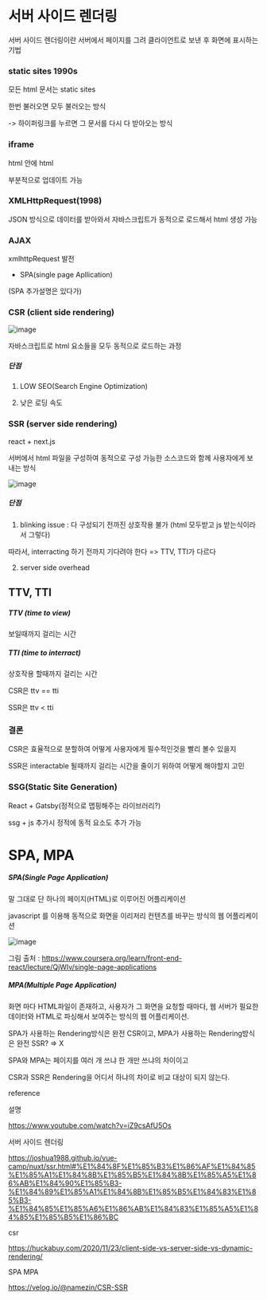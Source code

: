 # 서버 사이드 렌더링

서버 사이드 렌더링이란 서버에서 페이지를 그려 클라이언트로 보낸 후 화면에 표시하는 기법

### static sites 1990s

모든 html 문서는 static sites

한번 불러오면 모두 불러오는 방식

-> 하이퍼링크를 누르면 그 문서를 다시 다 받아오는 방식

### iframe

html 안에 html 

부분적으로 업데이트 가능

###  XMLHttpRequest(1998)

JSON 방식으로 데이터를 받아와서 자바스크립트가 동적으로 로드해서 html 생성 가능 

### AJAX

xmlhttpRequest 발전

+ SPA(single page Apllication)

(SPA 추가설명은 있다가)

### CSR (client side rendering)

![image](https://user-images.githubusercontent.com/40421183/129724531-783988bd-378d-49c6-961b-cfd39ffab52b.png)

자바스크립트로 html 요소들을 모두 동적으로 로드하는 과정

##### 단점

1. LOW SEO(Search Engine Optimization)

2. 낮은 로딩 속도

### SSR (server side rendering) 

react + next.js

서버에서 html 파일을 구성하여 동적으로 구성 가능한 소스코드와 함께 사용자에게 보내는 방식

![image](https://user-images.githubusercontent.com/40421183/129724799-d15fd74f-0b18-407d-bea4-0c74ccb9abae.png)

##### 단점

1. blinking issue : 다 구성되기 전까진 상호작용 불가 (html 모두받고 js 받는식이라서 그렇다) 

따라서, interracting 하기 전까지 기다려야 한다 => TTV, TTI가 다르다

2. server side overhead

## TTV, TTI
 
##### TTV (time to view)

보일때까지 걸리는 시간

##### TTI (time to interract)

상호작용 할때까지 걸리는 시간

CSR은 ttv == tti

SSR은 ttv < tti

### 결론

CSR은 효율적으로 분할하여 어떻게 사용자에게 필수적인것을 빨리 볼수 있을지

SSR은 interactable 될때까지 걸리는 시간을 줄이기 위하여 어떻게 해야할지 고민


### SSG(Static Site Generation)

React + Gatsby(정적으로 맵핑해주는 라이브러리?)

ssg + js 추가시 정적에 동적 요소도 추가 가능

# SPA, MPA

##### SPA(Single Page Application)

말 그대로 단 하나의 페이지(HTML)로 이루어진 어플리케이션

javascript 를 이용해 동적으로 화면을 이리저리 컨텐츠를 바꾸는 방식의 웹 어플리케이션

![image](https://user-images.githubusercontent.com/40421183/129922240-d9e5e74f-f6eb-4599-9da9-06870fc02294.png)

그림 출처 : https://www.coursera.org/learn/front-end-react/lecture/QjWIv/single-page-applications

##### MPA(Multiple Page Application)

화면 마다 HTML파일이 존재하고, 사용자가 그 화면을 요청할 때마다, 웹 서버가 필요한 데이터와 HTML로 파싱해서 보여주는 방식의 웹 어플리케이션.

SPA가 사용하는 Rendering방식은 완전 CSR이고, MPA가 사용하는 Rendering방식은 완전 SSR? => X

SPA와 MPA는 페이지를 여러 개 쓰냐 한 개만 쓰냐의 차이이고 

CSR과 SSR은 Rendering을 어디서 하냐의 차이로 비교 대상이 되지 않는다.












reference 

설명 

https://www.youtube.com/watch?v=iZ9csAfU5Os

서버 사이드 렌더링

https://joshua1988.github.io/vue-camp/nuxt/ssr.html#%E1%84%8F%E1%85%B3%E1%86%AF%E1%84%85%E1%85%A1%E1%84%8B%E1%85%B5%E1%84%8B%E1%85%A5%E1%86%AB%E1%84%90%E1%85%B3-%E1%84%89%E1%85%A1%E1%84%8B%E1%85%B5%E1%84%83%E1%85%B3-%E1%84%85%E1%85%A6%E1%86%AB%E1%84%83%E1%85%A5%E1%84%85%E1%85%B5%E1%86%BC

csr

https://huckabuy.com/2020/11/23/client-side-vs-server-side-vs-dynamic-rendering/


SPA MPA

https://velog.io/@namezin/CSR-SSR
